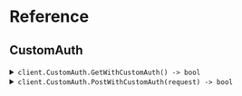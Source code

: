 # Reference
## CustomAuth
<details><summary><code>client.CustomAuth.GetWithCustomAuth() -> bool</code></summary>
<dl>
<dd>

#### 📝 Description

<dl>
<dd>

<dl>
<dd>

GET request with custom auth scheme
</dd>
</dl>
</dd>
</dl>

#### 🔌 Usage

<dl>
<dd>

<dl>
<dd>

```go
client.CustomAuth.GetWithCustomAuth(
        context.TODO(),
    )
}
```
</dd>
</dl>
</dd>
</dl>


</dd>
</dl>
</details>

<details><summary><code>client.CustomAuth.PostWithCustomAuth(request) -> bool</code></summary>
<dl>
<dd>

#### 📝 Description

<dl>
<dd>

<dl>
<dd>

POST request with custom auth scheme
</dd>
</dl>
</dd>
</dl>

#### 🔌 Usage

<dl>
<dd>

<dl>
<dd>

```go
client.CustomAuth.PostWithCustomAuth(
        context.TODO(),
        request,
    )
}
```
</dd>
</dl>
</dd>
</dl>

#### ⚙️ Parameters

<dl>
<dd>

<dl>
<dd>

**request:** `any` 
    
</dd>
</dl>
</dd>
</dl>


</dd>
</dl>
</details>
